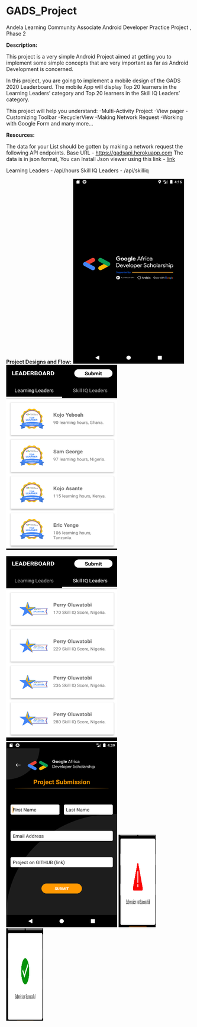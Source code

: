 # GADS_Project
Andela Learning Community Associate Android Developer Practice Project , Phase 2

**Description:**

This project is a very simple Android Project aimed at getting you to implement some simple concepts that are very important as far as Android Development is concerned.

In this project, you are going to implement a mobile design of the GADS 2020 Leaderboard.
The mobile App will display Top 20 learners in the Learning Leaders’ category and Top 20 learners in the Skill IQ Leaders’ category.

This project will help you understand:
-Multi-Activity Project
-View pager
-Customizing Toolbar
-RecyclerView
-Making Network Request
-Working with Google Form and many more...

**Resources:**

The data  for your List should be gotten by making a network request the following API endpoints.
Base URL - https://gadsapi.herokuapp.com
The data is in json format, You can Install Json viewer using this link - [link](https://chrome.google.com/webstore/detail/json-viewer/gbmdgpbipfallnflgajpaliibnhdgobh?utm_source=chrome-ntp-icon%E2%80%A9)

Learning Leaders - /api/hours
Skill IQ Leaders - /api/skilliq

**Project Designs and Flow:**
<img src="https://github.com/lilylydia/GADS_Project/blob/master/Screenshots/splash_screen.png" alt="splash screen" width="300" height="500">
<img src="https://github.com/lilylydia/GADS_Project/blob/master/Screenshots/learning_leaders.png" alt="learning leaders" width="300" height="500">

<img src="https://github.com/lilylydia/GADS_Project/blob/master/Screenshots/Skil_IQ_leaders.png" alt="skill IQ leaders" width="300" height="500">
<img src="https://github.com/lilylydia/GADS_Project/blob/master/Screenshots/submit_infos.png" alt="submit infos" width="300" height="500">

<img src="https://github.com/lilylydia/GADS_Project/blob/master/Screenshots/submission_failed.png" alt="submission failded" width="100" height="250">
<img src="https://github.com/lilylydia/GADS_Project/blob/master/Screenshots/submition_successful.png" alt="submission successfull" width="100" height="250">


